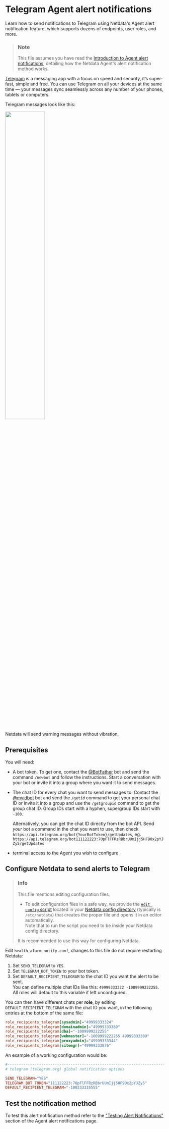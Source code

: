 # Telegram Agent alert notifications

Learn how to send notifications to Telegram using Netdata's Agent alert notification feature, which supports dozens of endpoints, user roles, and more.

> ### Note
>
> This file assumes you have read the [Introduction to Agent alert notifications](https://github.com/netdata/netdata/blob/master/health/notifications/README.md), detailing how the Netdata Agent's alert notification method works.

[Telegram](https://telegram.org/) is a messaging app with a focus on speed and security, it’s super-fast, simple and free. You can use Telegram on all your devices at the same time — your messages sync seamlessly across any number of your phones, tablets or computers.

Telegram messages look like this:

<img src="https://user-images.githubusercontent.com/1153921/66612223-f07dfb80-eb75-11e9-976f-5734ffd93ecd.png" width="50%">

Netdata will send warning messages without vibration.

## Prerequisites

You will need:

- A bot token. To get one, contact the [@BotFather](https://t.me/BotFather) bot and send the command `/newbot` and follow the instructions.
  Start a conversation with your bot or invite it into a group where you want it to send messages.
- The chat ID for every chat you want to send messages to. Contact the [@myidbot](https://t.me/myidbot) bot and send the `/getid` command to get your personal chat ID or invite it into a group and use the `/getgroupid` command to get the group chat ID. Group IDs start with a hyphen, supergroup IDs start with `-100`.  

    Alternatively, you can get the chat ID directly from the bot API. Send *your* bot a command in the chat you want to use, then check `https://api.telegram.org/bot{YourBotToken}/getUpdates`, eg.  `https://api.telegram.org/bot111122223:7OpFlFFRzRBbrUUmIjj5HF9Ox2pYJZy5/getUpdates`
- terminal access to the Agent you wish to configure

## Configure Netdata to send alerts to Telegram

> ### Info
>
> This file mentions editing configuration files.  
>
> - To edit configuration files in a safe way, we provide the [`edit config` script](https://github.com/netdata/netdata/blob/master/docs/configure/nodes.md#use-edit-config-to-edit-configuration-files) located in your [Netdata config directory](https://github.com/netdata/netdata/blob/master/docs/configure/nodes.md#the-netdata-config-directory) (typically is `/etc/netdata`) that creates the proper file and opens it in an editor automatically.  
> Note that to run the script you need to be inside your Netdata config directory.
>
> It is recommended to use this way for configuring Netdata.

Edit `health_alarm_notify.conf`, changes to this file do not require restarting Netdata:

1. Set `SEND_TELEGRAM` to `YES`.
2. Set `TELEGRAM_BOT_TOKEN` to your bot token.
3. Set `DEFAULT_RECIPIENT_TELEGRAM` to the chat ID you want the alert to be sent.  
    You can define multiple chat IDs like this: `49999333322 -1009999222255`.  
    All roles will default to this variable if left unconfigured.

You can then have different chats per **role**, by editing `DEFAULT_RECIPIENT_TELEGRAM` with the chat ID you want, in the following entries at the bottom of the same file:

```conf
role_recipients_telegram[sysadmin]="49999333324"
role_recipients_telegram[domainadmin]="49999333389"
role_recipients_telegram[dba]="-1009999222255"
role_recipients_telegram[webmaster]="-1009999222255 49999333389"
role_recipients_telegram[proxyadmin]="49999333344"
role_recipients_telegram[sitemgr]="49999333876"
```

An example of a working configuration would be:

```conf
#------------------------------------------------------------------------------
# telegram (telegram.org) global notification options

SEND_TELEGRAM="YES"
TELEGRAM_BOT_TOKEN="111122223:7OpFlFFRzRBbrUUmIjj5HF9Ox2pYJZy5"
DEFAULT_RECIPIENT_TELEGRAM="-100233335555"
```

## Test the notification method

To test this alert notification method refer to the ["Testing Alert Notifications"](https://github.com/netdata/netdata/blob/master/health/notifications/README.md#testing-alert-notifications) section of the Agent alert notifications page.
